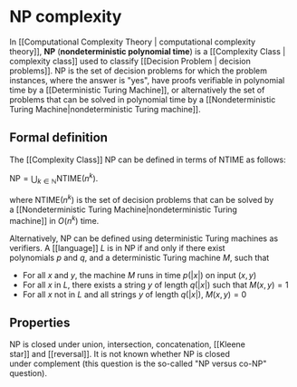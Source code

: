 # NP complexity
In [[Computational Complexity Theory | computational complexity theory]], **NP** (**nondeterministic polynomial time**) is a [[Complexity Class | complexity class]] used to classify [[Decision Problem | decision problems]]. NP is the set of decision problems for which the problem instances, where the answer is "yes", have proofs verifiable in polynomial time by a [[Deterministic Turing Machine]], or alternatively the set of problems that can be solved in polynomial time by a [[Nondeterministic Turing Machine|nondeterministic Turing machine]].

## Formal definition
The [[Complexity Class]] NP can be defined in terms of NTIME as follows:

${{\mathsf {NP}}=\bigcup _{k\in \mathbb {N} }{\mathsf {NTIME}}(n^{k}).}$

where ${{\mathsf {NTIME}}(n^{k})}$ is the set of decision problems that can be solved by a [[Nondeterministic Turing Machine|nondeterministic Turing machine]] in ${O(n^{k})}$ time.

Alternatively, NP can be defined using deterministic Turing machines as verifiers. A [[language]] *L* is in NP if and only if there exist polynomials *p* and *q*, and a deterministic Turing machine *M*, such that

- For all *x* and *y*, the machine *M* runs in time $p(|x|)$ on input ${(x,y)}$
- For all *x* in *L*, there exists a string *y* of length $q(|x|)$ such that ${M(x,y)=1}$
- For all *x* not in *L* and all strings *y* of length $q(|x|)$, ${M(x,y)=0}$

## Properties
NP is closed under union, intersection, concatenation, [[Kleene star]] and [[reversal]]. It is not known whether NP is closed under complement (this question is the so-called "NP versus co-NP" question).